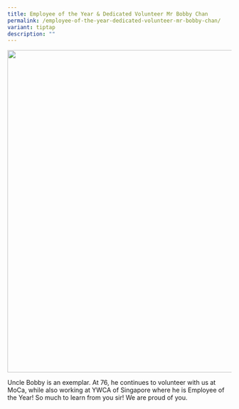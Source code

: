 ```yaml
---
title: Employee of the Year & Dedicated Volunteer Mr Bobby Chan
permalink: /employee-of-the-year-dedicated-volunteer-mr-bobby-chan/
variant: tiptap
description: ""
---
```

<div class="isomer-image-wrapper">
<img style="width: 725px; color: rgb(0, 0, 0); font-family: system-ui, -apple-system, &quot;system-ui&quot;, &quot;Segoe UI&quot;, Roboto, Oxygen, Ubuntu, Cantarell, &quot;Open Sans&quot;, &quot;Helvetica Neue&quot;, sans-serif; font-size: medium; font-style: normal; font-variant-ligatures: normal; font-variant-caps: normal; font-weight: 400; letter-spacing: normal; orphans: 2; text-align: start; text-indent: 0px; text-transform: none; widows: 2; word-spacing: 0px; -webkit-text-stroke-width: 0px; white-space: normal; text-decoration-thickness: initial; text-decoration-style: initial; text-decoration-color: initial;" height="auto" width="100%" src="https://moca.sgp1.cdn.digitaloceanspaces.com/Our%20People/640607ab401fe56cf8b2f5b9_330600477_530018095995500_5127835430758794992_n.webp">
</div>
<p></p>
<p>Uncle Bobby is an exemplar. At 76, he continues to volunteer with us at
MoCa, while also working at YWCA of Singapore where he is Employee of the
Year! So much to learn from you sir! We are proud of you.</p>